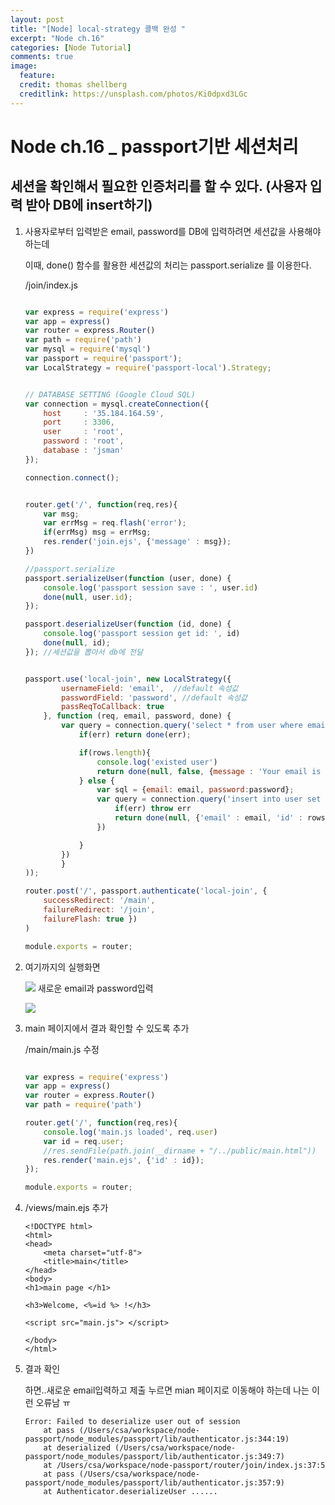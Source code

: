 ```yaml
---
layout: post
title: "[Node] local-strategy 콜백 완성 "
excerpt: "Node ch.16"
categories: [Node Tutorial]
comments: true
image:
  feature:
  credit: thomas shellberg
  creditlink: https://unsplash.com/photos/Ki0dpxd3LGc
---
```


#  Node ch.16 _ passport기반 세션처리
## 세션을 확인해서 필요한 인증처리를 할 수 있다. (사용자 입력 받아 DB에 insert하기)

1. 사용자로부터 입력받은 email, password를 DB에 입력하려면 세션값을 사용해야하는데  

    이때, done() 함수를 활용한 세션값의 처리는 passport.serialize 를 이용한다.

    /join/index.js

    ```js

    var express = require('express')
    var app = express()
    var router = express.Router()
    var path = require('path')
    var mysql = require('mysql')
    var passport = require('passport');
    var LocalStrategy = require('passport-local').Strategy;


    // DATABASE SETTING (Google Cloud SQL)
    var connection = mysql.createConnection({
        host     : '35.184.164.59',
        port     : 3306,
        user     : 'root',
        password : 'root',
        database : 'jsman'
    });

    connection.connect();


    router.get('/', function(req,res){
        var msg;
        var errMsg = req.flash('error');
        if(errMsg) msg = errMsg;
        res.render('join.ejs', {'message' : msg});
    })

    //passport.serialize
    passport.serializeUser(function (user, done) {
        console.log('passport session save : ', user.id)
        done(null, user.id);
    });

    passport.deserializeUser(function (id, done) {
        console.log('passport session get id: ', id)
        done(null, id);
    }); //세션값을 뽑아서 db에 전달


    passport.use('local-join', new LocalStrategy({
            usernameField: 'email',  //default 속성값
            passwordField: 'password', //default 속성값
            passReqToCallback: true
        }, function (req, email, password, done) {
            var query = connection.query('select * from user where email=?', [email], function(err,rows){
                if(err) return done(err);

                if(rows.length){
                    console.log('existed user')
                    return done(null, false, {message : 'Your email is already used'})
                } else {
                    var sql = {email: email, password:password};
                    var query = connection.query('insert into user set ?', sql, function(err,rows) {
                        if(err) throw err
                        return done(null, {'email' : email, 'id' : rows.insertId});
                    })

                }
            })
            }
    ));

    router.post('/', passport.authenticate('local-join', {
        successRedirect: '/main',
        failureRedirect: '/join',
        failureFlash: true })
    )

    module.exports = router;

    ```

2. 여기까지의 실행화면

    <img src="https://cdn-images-1.medium.com/max/2000/1*EDLVpbw25dTmZc6-Zgq6MQ.png"> 새로운 email과 password입력

    <img src="https://cdn-images-1.medium.com/max/2000/1*aWuv0fc8X-w24ZzEDqpQdA.png">



3. main 페이지에서 결과 확인할 수 있도록 추가

    /main/main.js  수정

    ```js

    var express = require('express')
    var app = express()
    var router = express.Router()
    var path = require('path')

    router.get('/', function(req,res){
        console.log('main.js loaded', req.user)
        var id = req.user;
        //res.sendFile(path.join(__dirname + "/../public/main.html"))
        res.render('main.ejs', {'id' : id});
    });

    module.exports = router;

    ```


4. /views/main.ejs 추가

    ```ejs
    <!DOCTYPE html>
    <html>
    <head>
        <meta charset="utf-8">
        <title>main</title>
    </head>
    <body>
    <h1>main page </h1>

    <h3>Welcome, <%=id %> !</h3>

    <script src="main.js"> </script>

    </body>
    </html>

    ```


5. 결과 확인

    하면..새로운 email입력하고 제출 누르면 mian 페이지로 이동해야 하는데 나는 이런 오류남 ㅠ

    ```
    Error: Failed to deserialize user out of session
        at pass (/Users/csa/workspace/node-passport/node_modules/passport/lib/authenticator.js:344:19)
        at deserialized (/Users/csa/workspace/node-passport/node_modules/passport/lib/authenticator.js:349:7)
        at /Users/csa/workspace/node-passport/router/join/index.js:37:5
        at pass (/Users/csa/workspace/node-passport/node_modules/passport/lib/authenticator.js:357:9)
        at Authenticator.deserializeUser ......

    ```    

